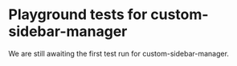 # Playground tests for custom-sidebar-manager
We are still awaiting the first test run for custom-sidebar-manager.
